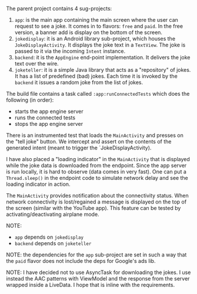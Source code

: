 The parent project contains 4 sug-projects:
1. `app`: is the main app containing the main screen where the user can
request to see a joke. It comes in to flavors: `free` and `paid`. In the
free version, a banner add is display on the bottom of the screen.
2. `jokedisplay`: it is an Android library sub-project, which houses the
`JokeDisplayActivity`. It displays the joke text in a `TextView`. The joke
is passed to it via the incoming `Intent` instance.
3. `backend`: it is the `AppEngine` end-point implementation. It delivers
the joke text over the wire.
4. `joketeller`: it is a simple Java library that acts as a "repository"
of jokes. It has a list of predefined (bad) jokes. Each time it is invoked
by the `backend` it issues a random joke from the list of jokes.

The build file contains a task called `:app:runConnectedTests` which does
the following (in order):
  - starts the app engine server
  - runs the connected tests
  - stops the app engine server

There is an instrumented test that loads the `MainActivity` and presses
on the "tell joke" button. We intercept and assert on the contents of the
generated intent (meant to trigger the `JokeDisplayActivity).

I have also placed a "loading indicator" in the `MainActivity` that is
displayed while the joke data is downloaded from the endpoint. Since the
app server is run locally, it is hard to observe (data comes in very fast).
One can put a `Thread.sleep()` in the endpoint code to simulate network delay
and see the loading indicator in action.

The `MainActivity` provides notification about the connectivity status.
When network connectivity is lost/regained a message is displayed on the
top of the screen (similar with the YouTube app). This feature can be tested
by activating/deactivating airplane mode.

NOTE:
  - `app` depends on `jokedisplay`
  - `backend` depends on `joketeller`

NOTE: the dependencies for the `app` sub-project are set in such a way that
the `paid` flavor does not include the deps for Google's ads lib.

NOTE: I have decided not to use AsyncTask for downloading the jokes. I use
instead the AAC patterns with ViewModel and the response from the server
wrapped inside a LiveData. I hope that is inline with the requirements.
